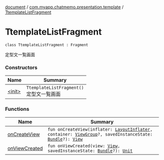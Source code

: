 [document](../../index.md) / [com.myapp.chatmemo.presentation.template](../index.md) / [TtemplateListFragment](./index.md)

# TtemplateListFragment

`class TtemplateListFragment : Fragment`

定型文一覧画面

### Constructors

| Name | Summary |
|---|---|
| [&lt;init&gt;](-init-.md) | `TtemplateListFragment()`<br>定型文一覧画面 |

### Functions

| Name | Summary |
|---|---|
| [onCreateView](on-create-view.md) | `fun onCreateView(inflater: `[`LayoutInflater`](https://developer.android.com/reference/android/view/LayoutInflater.html)`, container: `[`ViewGroup`](https://developer.android.com/reference/android/view/ViewGroup.html)`?, savedInstanceState: `[`Bundle`](https://developer.android.com/reference/android/os/Bundle.html)`?): `[`View`](https://developer.android.com/reference/android/view/View.html) |
| [onViewCreated](on-view-created.md) | `fun onViewCreated(view: `[`View`](https://developer.android.com/reference/android/view/View.html)`, savedInstanceState: `[`Bundle`](https://developer.android.com/reference/android/os/Bundle.html)`?): `[`Unit`](https://kotlinlang.org/api/latest/jvm/stdlib/kotlin/-unit/index.html) |
